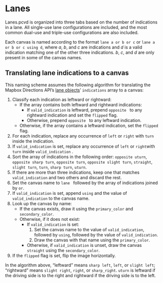 # Lanes

Lanes.pcvd is organized into three tabs based on the number of indications in a lane. All single-use lane configurations are included, and the most common dual-use and triple-use configurations are also included.

Each canvas is named according to the format `lane a or b or c` or `lane a or b or c using d`, where _a_, _b_, and _c_ are indications and _d_ is a valid indication matching one of the other three indications. _b_, _c_, and _d_ are only present in some of the canvas names.

## Translating lane indications to a canvas

This naming scheme assumes the following algorithm for translating the Mapbox Directions API’s [lane objects](https://docs.mapbox.com/api/navigation/directions/#lane-object)’ `indications` array to a canvas:

1. Classify each indication as leftward or rightward:
   * If the array contains both leftward and rightward indications:
      * If `valid_indication` is leftward, prepend `opposite ` to any rightward indication and set the `flipped` flag.
      * Otherwise, prepend `opposite ` to any leftward indication.
   * Otherwise, if the array contains a leftward indication, set the `flipped` flag.
1. For each indication, replace any occurrence of `left` or `right` with `turn` inside the indication.
1. If `valid_indication` is set, replace any occurrence of `left` or `right`with `turn` inside `valid_indication` .
1. Sort the array of indications in the following order: `opposite uturn`, `opposite sharp turn`, `opposite turn`, `opposite slight turn`, `straight`, `slight turn`, `turn`, `sharp turn`, `uturn`.
1. If there are more than three indications, keep one that matches `valid_indication` and two others and discard the rest.
1. Set the canvas name to `lane ` followed by the array of indications joined by ` or `.
1. If `valid_indication` is set, append ` using ` and the value of `valid_indication` to the canvas name.
1. Look up the canvas by name:
   * If the canvas exists, draw it using the `primary_color` and `secondary_color`.
   * Otherwise, if it does not exist:
      * If `valid_indication` is set:
         1. Set the canvas name to the value of `valid_indication`, followed by ` using `, followed by the value of `valid_indication`.
         1. Draw the canvas with that name using the `primary_color`.
      * Otherwise, if `valid_indication` is unset, draw the canvas `straight` using the `secondary_color`.
1. If the `flipped` flag is set, flip the image horizontally.

In the algorithm above, “leftward” means `sharp left`, `left`, or `slight left`; “rightward” means `slight right`, `right`, or `sharp_right`. `uturn` is leftward if the driving side is to the right and rightward if the driving side is to the left.
